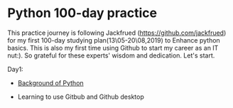 # Python 100-day practice

This practice journey is following Jackfrued (https://github.com/jackfrued) for my first 100-day studying plan(13\05-20\08,2019) to Enhance python basics. This is also my first time using Github to start my career as an IT nut:). So grateful for these experts' wisdom and dedication. Let's start. 

Day1: 

* [Background of Python](https://github.com/fxyfeier/Python-100-day-practice/blob/master/Day1/Day1.md)  

* Learning to use Gitbub and Github desktop

